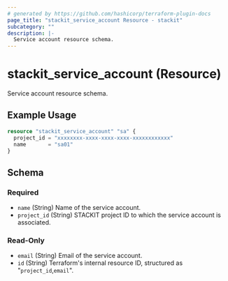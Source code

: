 ```yaml
---
# generated by https://github.com/hashicorp/terraform-plugin-docs
page_title: "stackit_service_account Resource - stackit"
subcategory: ""
description: |-
  Service account resource schema.
---
```


# stackit_service_account (Resource)

Service account resource schema.

## Example Usage

```terraform
resource "stackit_service_account" "sa" {
  project_id = "xxxxxxxx-xxxx-xxxx-xxxx-xxxxxxxxxxxx"
  name       = "sa01"
}
```

<!-- schema generated by tfplugindocs -->
## Schema

### Required

- `name` (String) Name of the service account.
- `project_id` (String) STACKIT project ID to which the service account is associated.

### Read-Only

- `email` (String) Email of the service account.
- `id` (String) Terraform's internal resource ID, structured as "`project_id`,`email`".
